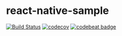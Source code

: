 # react-native-sample

[![Build Status](https://travis-ci.org/felipehjcosta/react-native-sample.svg?branch=master)](https://travis-ci.org/felipehjcosta/react-native-sample)
[![codecov](https://codecov.io/gh/felipehjcosta/react-native-sample/branch/master/graph/badge.svg)](https://codecov.io/gh/felipehjcosta/react-native-sample)
[![codebeat badge](https://codebeat.co/badges/67075f69-1612-4160-82c5-27520f94c4d2)](https://codebeat.co/projects/github-com-felipehjcosta-react-native-sample-master)
